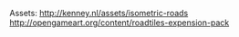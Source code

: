
Assets:
	http://kenney.nl/assets/isometric-roads
	http://opengameart.org/content/roadtiles-expension-pack

